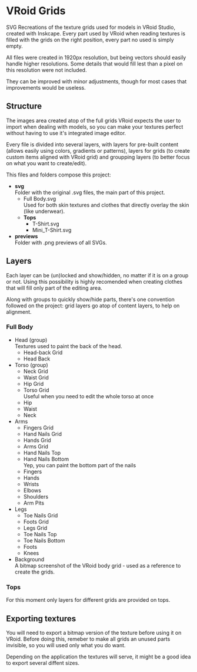 # VRoid Grids

SVG Recreations of the texture grids used for models in VRoid Studio, created with Inskcape. Every part used by VRoid when reading textures is filled with the grids on the right position, every part no used is simply empty.

All files were created in 1920px resolution, but being vectors should easily handle higher resolutions.
Some details that would fill lest than a pixel on this resolution were not included.

They can be improved with minor adjustments, though for most cases that improvements would be useless.

## Structure

The images area created atop of the full grids VRoid expects the user to import when dealing with models, so you can make your textures perfect without having to use it's integrated image editor.

Every file is divided into several layers, with layers for pre-built content (allows easily using colors, gradients or patterns), layers for grids (to create custom items aligned with VRoid grid) and groupping layers (to better focus on what you want to create/edit).

This files and folders compose this project:

* **svg**  
Folder with the original .svg files, the main part of this project.
    * Full Body.svg  
    Used for both skin textures and clothes that directly overlay the skin (like underwear).
    * **Tops**
        * T-Shirt.svg
        * Mini_T-Shirt.svg
* **previews**  
Folder with .png previews of all SVGs.

## Layers

Each layer can be (un)locked and show/hidden, no matter if it is on a group or not. Using this possibility is highly recomended when creating clothes that will fill only part of the editing area.

Along with groups to quickly show/hide parts, there's one convention followed on the project: grid layers go atop of content layers, to help on alignment.

### Full Body

* Head (group)  
Textures used to paint the back of the head.
    * Head-back Grid
    * Head Back
* Torso (group)  
    * Neck Grid
    * Waist Grid
    * Hip Grid
    * Torso Grid  
    Useful when you need to edit the whole torso at once
    * Hip
    * Waist
    * Neck
* Arms
    * Fingers Grid
    * Hand Nails Grid
    * Hands Grid
    * Arms Grid
    * Hand Nails Top
    * Hand Nails Bottom  
    Yep, you can paint the bottom part of the nails
    * Fingers
    * Hands
    * Wrists
    * Elbows
    * Shoulders
    * Arm Pits
* Legs
    * Toe Nails Grid
    * Foots Grid
    * Legs Grid
    * Toe Nails  Top
    * Toe Nails Bottom
    * Foots
    * Knees
* Background  
A bitmap screenshot of the VRoid body grid - used as a reference to create the grids.

### Tops

For this moment only layers for different grids are provided on tops.

## Exporting textures

You will need to export a bitmap version of the texture before using it on VRoid. Before doing this, remeber to make all grids an unused parts invisible, so you will used only what you do want.

Depending on the application the textures will serve, it might be a good idea to export several diffent sizes.
